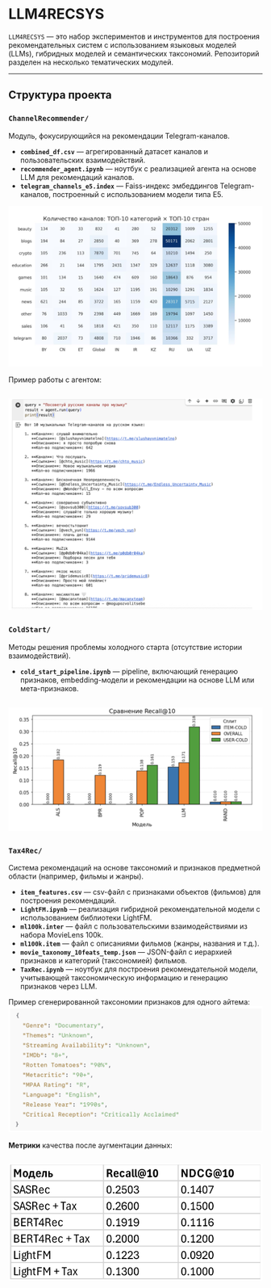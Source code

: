# LLM4RECSYS

`LLM4RECSYS` — это набор экспериментов и инструментов для построения рекомендательных систем с использованием языковых моделей (LLMs), гибридных моделей и семантических таксономий. Репозиторий разделен на несколько тематических модулей.

---

##  Структура проекта

### `ChannelRecommender/`

Модуль, фокусирующийся на рекомендации Telegram-каналов.

- **`combined_df.csv`** — агрегированный датасет каналов и пользовательских взаимодействий.
- **`recommender_agent.ipynb`** — ноутбук с реализацией агента на основе LLM для рекомендаций каналов.
- **`telegram_channels_e5.index`** — Faiss-индекс эмбеддингов Telegram-каналов, построенный с использованием модели типа E5.

![alt text](image-5.png)

Пример работы с агентом:

![alt text](image-6.png)
---

### `ColdStart/`

Методы решения проблемы холодного старта (отсутствие истории взаимодействий).

- **`cold_start_pipeline.ipynb`** — pipeline, включающий генерацию признаков, embedding-модели и рекомендации на основе LLM или мета-признаков.


![alt text](image-4.png)
---

### `Tax4Rec/`

Система рекомендаций на основе таксономий и признаков предметной области (например, фильмы и жанры).

- **`item_features.csv`** — csv-файл с признаками объектов (фильмов) для построения рекомендаций.
- **`LightFM.ipynb`** — реализация гибридной рекомендательной модели с использованием библиотеки LightFM.
- **`ml100k.inter`** — файл с пользовательскими взаимодействиями из набора MovieLens 100k.
- **`ml100k.item`** — файл с описаниями фильмов (жанры, названия и т.д.).
- **`movie_taxonomy_10feats_temp.json`** — JSON-файл с иерархией признаков и категорий (таксономией) фильмов.
- **`TaxRec.ipynb`** — ноутбук для построения рекомендательной модели, учитывающей таксономическую информацию и генерацию признаков через LLM.

Пример сгенерированной таксономии признаков для одного айтема:
![alt text](image-1.png)

**Метрики** качества после аугментации данных:

![alt text](image.png)
---